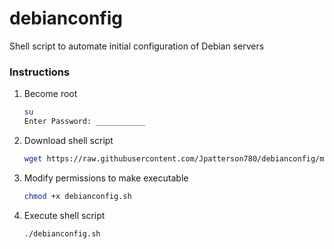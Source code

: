 # debianconfig
Shell script to automate initial configuration of Debian servers

### Instructions
1. Become root
    ```bash
    su
    Enter Password: ___________
    ```
2. Download shell script
     ```bash
     wget https://raw.githubusercontent.com/Jpatterson780/debianconfig/master/debianconfig.sh -L
     ```
3. Modify permissions to make executable
     ```bash
     chmod +x debianconfig.sh
     ```
4. Execute shell script
     ```bash
     ./debianconfig.sh
     ```
